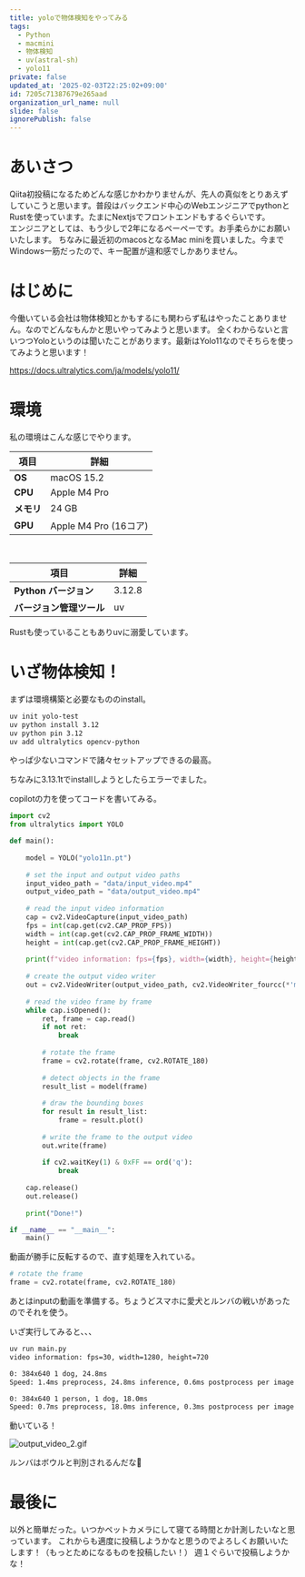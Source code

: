 ```yaml
---
title: yoloで物体検知をやってみる
tags:
  - Python
  - macmini
  - 物体検知
  - uv(astral-sh)
  - yolo11
private: false
updated_at: '2025-02-03T22:25:02+09:00'
id: 7205c71387679e265aad
organization_url_name: null
slide: false
ignorePublish: false
---
```

# あいさつ
Qiita初投稿になるためどんな感じかわかりませんが、先人の真似をとりあえずしていこうと思います。普段はバックエンド中心のWebエンジニアでpythonとRustを使っています。たまにNextjsでフロントエンドもするぐらいです。  
エンジニアとしては、もう少しで2年になるペーペーです。お手柔らかにお願いいたします。
ちなみに最近初のmacosとなるMac miniを買いました。今までWindows一筋だったので、キー配置が違和感でしかありません。

# はじめに
今働いている会社は物体検知とかもするにも関わらず私はやったことありません。なのでどんなもんかと思いやってみようと思います。
全くわからないと言いつつYoloというのは聞いたことがあります。最新はYolo11なのでそちらを使ってみようと思います！

https://docs.ultralytics.com/ja/models/yolo11/

# 環境
私の環境はこんな感じでやります。

| 項目  | 詳細 |
|------|------|
| **OS** | macOS 15.2 |
| **CPU** | Apple M4 Pro |
| **メモリ** | 24 GB |
| **GPU** | Apple M4 Pro (16コア) |

<br>

| 項目  | 詳細 |
|------|------|
| **Python バージョン** | 3.12.8 |
| **バージョン管理ツール** | uv |

Rustも使っていることもありuvに溺愛しています。

# いざ物体検知！

まずは環境構築と必要なもののinstall。
```bash
uv init yolo-test
uv python install 3.12
uv python pin 3.12
uv add ultralytics opencv-python
```
やっぱ少ないコマンドで諸々セットアップできるの最高。

ちなみに3.13.1tでinstallしようとしたらエラーでました。

copilotの力を使ってコードを書いてみる。

```py:main.py
import cv2
from ultralytics import YOLO

def main():
    
    model = YOLO("yolo11n.pt")
    
    # set the input and output video paths
    input_video_path = "data/input_video.mp4"
    output_video_path = "data/output_video.mp4"
    
    # read the input video information
    cap = cv2.VideoCapture(input_video_path)
    fps = int(cap.get(cv2.CAP_PROP_FPS))
    width = int(cap.get(cv2.CAP_PROP_FRAME_WIDTH))
    height = int(cap.get(cv2.CAP_PROP_FRAME_HEIGHT))
    
    print(f"video information: fps={fps}, width={width}, height={height}")
    
    # create the output video writer
    out = cv2.VideoWriter(output_video_path, cv2.VideoWriter_fourcc(*'mp4v'), fps, (width, height))
    
    # read the video frame by frame
    while cap.isOpened():
        ret, frame = cap.read()
        if not ret:
            break
        
        # rotate the frame
        frame = cv2.rotate(frame, cv2.ROTATE_180)
        
        # detect objects in the frame
        result_list = model(frame)
        
        # draw the bounding boxes
        for result in result_list:
            frame = result.plot()
        
        # write the frame to the output video
        out.write(frame)
        
        if cv2.waitKey(1) & 0xFF == ord('q'):
            break
        
    cap.release()
    out.release()
    
    print("Done!")

if __name__ == "__main__":
    main()

```

動画が勝手に反転するので、直す処理を入れている。
```py
# rotate the frame
frame = cv2.rotate(frame, cv2.ROTATE_180)
```

あとはinputの動画を準備する。ちょうどスマホに愛犬とルンバの戦いがあったのでそれを使う。

いざ実行してみると、、、
```bash
uv run main.py
video information: fps=30, width=1280, height=720

0: 384x640 1 dog, 24.8ms
Speed: 1.4ms preprocess, 24.8ms inference, 0.6ms postprocess per image at shape (1, 3, 384, 640)

0: 384x640 1 person, 1 dog, 18.0ms
Speed: 0.7ms preprocess, 18.0ms inference, 0.3ms postprocess per image at shape (1, 3, 384, 640)

```
動いている！

![output_video_2.gif](https://qiita-image-store.s3.ap-northeast-1.amazonaws.com/0/3722589/70052756-e62f-3e45-3fab-2ae2f72a6728.gif)

ルンバはボウルと判別されるんだな🧐

# 最後に
以外と簡単だった。いつかペットカメラにして寝てる時間とか計測したいなと思っています。
これからも適度に投稿しようかなと思うのでよろしくお願いいたします！（もっとためになるものを投稿したい！）
週１ぐらいで投稿しようかな！
